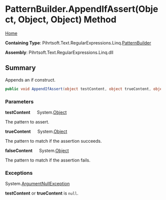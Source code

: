 # PatternBuilder\.AppendIfAssert\(Object, Object, Object\) Method

[Home](../../../../../../README.md)

**Containing Type**: Pihrtsoft\.Text\.RegularExpressions\.Linq\.[PatternBuilder](../README.md)

**Assembly**: Pihrtsoft\.Text\.RegularExpressions\.Linq\.dll

## Summary

Appends an if construct\.

```csharp
public void AppendIfAssert(object testContent, object trueContent, object falseContent)
```

### Parameters

**testContent** &emsp; System\.[Object](https://docs.microsoft.com/en-us/dotnet/api/system.object)

The pattern to assert\.

**trueContent** &emsp; System\.[Object](https://docs.microsoft.com/en-us/dotnet/api/system.object)

The pattern to match if the assertion succeeds\.

**falseContent** &emsp; System\.[Object](https://docs.microsoft.com/en-us/dotnet/api/system.object)

The pattern to match if the assertion fails\.

### Exceptions

System\.[ArgumentNullException](https://docs.microsoft.com/en-us/dotnet/api/system.argumentnullexception)

**testContent** or **trueContent** is `null`\.

